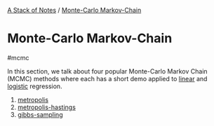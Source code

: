 [A Stack of Notes](../a-stack-of-notes.md) / [Monte-Carlo Markov-Chain](monte-carlo-markov-chain.md)


# Monte-Carlo Markov-Chain

#mcmc

In this section, we talk about four popular Monte-Carlo Markov Chain (MCMC) methods where each has a short demo applied to [linear](../machine-learning/linear-regression.md) and [logistic](../machine-learning/logistic-regression.md) regression.

1. [metropolis](monte-carlo-markov-chain/metropolis.md)
2. [metropolis-hastings](monte-carlo-markov-chain/metropolis-hastings.md)
3. [gibbs-sampling](monte-carlo-markov-chain/gibbs-sampling.md)



